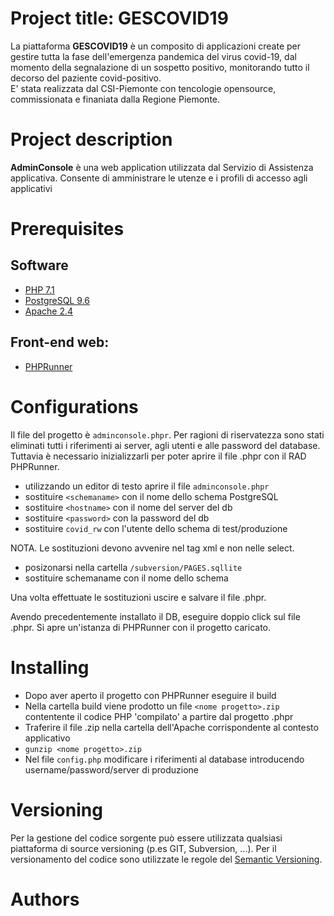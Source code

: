 # Project title: GESCOVID19

La piattaforma **GESCOVID19** è un composito di applicazioni create per gestire tutta la fase dell'emergenza pandemica del virus covid-19, dal momento della segnalazione di un sospetto positivo, monitorando tutto il decorso del paziente covid-positivo.  
E' stata realizzata dal CSI-Piemonte con tencologie opensource, commissionata e finaniata dalla Regione Piemonte.  
  
# Project description 
  
**AdminConsole**  è una web application utilizzata dal Servizio di Assistenza applicativa. 
Consente di amministrare le utenze e i profili di accesso agli applicativi
  
# Prerequisites  

## Software  

- [PHP 7.1](https://www.php.net)  
- [PostgreSQL 9.6](https://www.postgresql.org/download/)  
- [Apache 2.4](https://www.apache.org)  
  
  
## Front-end web:  
  
- [PHPRunner](https://xlinesoft.com/phprunner/index.htm)  
  
  
# Configurations  

Il file del progetto è `adminconsole.phpr`.
Per ragioni di riservatezza sono stati eliminati tutti i riferimenti ai server, agli utenti e alle password del database. 
Tuttavia è necessario inizializzarli per poter aprire il file .phpr con il RAD PHPRunner.

- utilizzando un editor di testo aprire il file `adminconsole.phpr`
- sostituire `<schemaname>` con il nome dello schema PostgreSQL
- sostituire `<hostname>` con il nome del server del db
- sostituire `<password>` con la password del db
- sostituire `covid_rw` con l'utente dello schema di test/produzione

NOTA. Le sostituzioni devono avvenire nel tag xml e non nelle select.  

- posizonarsi nella cartella `/subversion/PAGES.sqllite`
- sostituire schemaname con il nome dello schema

Una volta effettuate le sostituzioni uscire e salvare il file .phpr.

Avendo precedentemente installato il DB, eseguire doppio click sul file .phpr. 
Si apre un'istanza di PHPRunner con il progetto caricato.

# Installing  

- Dopo aver aperto il progetto con PHPRunner eseguire il build
- Nella cartella build viene prodotto un file `<nome progetto>.zip` contentente il codice PHP 'compilato' a partire dal progetto .phpr
- Traferire il file .zip nella cartella dell'Apache corrispondente al contesto applicativo
- `gunzip <nome progetto>.zip`
- Nel file `config.php` modificare i riferimenti al database introducendo username/password/server di produzione
  
# Versioning  

Per la gestione del codice sorgente può essere utilizzata qualsiasi piattaforma di source versioning (p.es GIT, Subversion, ...).
Per il versionamento del codice sono utilizzate le regole del [Semantic Versioning](http://semver.org/).
  
# Authors  
